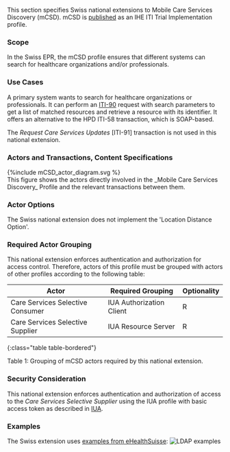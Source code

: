 This section specifies Swiss national extensions to Mobile Care Services Discovery (mCSD).
mCSD is [published](https://profiles.ihe.net/ITI/mCSD/index.html) as an IHE ITI Trial Implementation profile.

### Scope

In the Swiss EPR, the mCSD profile ensures that different systems can search for healthcare organizations and/or
professionals.

### Use Cases

A primary system wants to search for healthcare organizations or professionals. It can perform an
[ITI-90](iti-90.html) request with search parameters to get a list of matched resources and retrieve a resource
with its identifier.
It offers an alternative to the HPD ITI-58 transaction, which is SOAP-based.

The _Request Care Services Updates_ [ITI-91] transaction is not used in this national extension.

### Actors and Transactions, Content Specifications

<div>
{%include mCSD_actor_diagram.svg %}
</div>
This figure shows the actors directly involved in the _Mobile Care Services Discovery_ Profile and the relevant 
transactions between them.

### Actor Options

The Swiss national extension does not implement the 'Location Distance Option'.

### Required Actor Grouping

This national extension enforces authentication and authorization for access control.
Therefore, actors of this profile must be grouped with actors of other profiles according to the following table:

| Actor                            | Required Grouping        | Optionality |
|----------------------------------|--------------------------|-------------|
| Care Services Selective Consumer | IUA Authorization Client | R           |
| Care Services Selective Supplier | IUA Resource Server      | R           |
{:class="table table-bordered"}

<figcaption ID="1">Table 1: Grouping of mCSD actors required by this national extension.</figcaption>

### Security Consideration

This national extension enforces authentication and authorization of access to the _Care Services Selective Supplier_
using the IUA profile with basic access token as described in [IUA](iti-71.html).

### Examples

The Swiss extension uses [examples from eHealthSuisse](https://ehealthsuisse.ihe-europe.net/test_data/CommunityAdd_A_B_xml.zip):
<img alt="LDAP examples"
     style="max-width:100%"
     src="assets/images/ehealthsuisse_HPD_Structure.png" />
